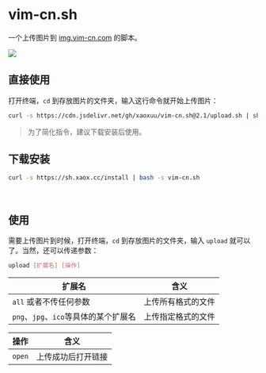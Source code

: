 # vim-cn.sh
一个上传图片到 [img.vim-cn.com](img.vim-cn.com) 的脚本。

![](https://img.vim-cn.com/0d/e463788b9eb82f82b551d8da1cd4cbae9d64cb.png)


## 直接使用

打开终端，`cd` 到存放图片的文件夹，输入这行命令就开始上传图片：

```bash
curl -s https://cdn.jsdelivr.net/gh/xaoxuu/vim-cn.sh@2.1/upload.sh | sh
```

> 为了简化指令，建议下载安装后使用。

## 下载安装

```bash
curl -s https://sh.xaox.cc/install | bash -s vim-cn.sh
```

<br>


## 使用

需要上传图片到时候，打开终端，`cd` 到存放图片的文件夹，输入 `upload` 就可以了。当然，还可以传递参数：

```bash
upload [扩展名] [操作]
```


| 扩展名                             | 含义               |
| ---------------------------------- | ------------------ |
| `all` 或者不传任何参数  | 上传所有格式的文件   |
| `png`、`jpg`、`ico`等具体的某个扩展名 | 上传指定格式的文件 |

| 操作            | 含义               |
| --------------- | ------------------ |
| `open` | 上传成功后打开链接 |

<br>
